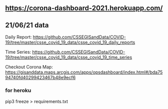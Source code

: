 ## https://corona-dashboard-2021.herokuapp.com/

## 21/06/21 data

Daily Report: https://github.com/CSSEGISandData/COVID-19/tree/master/csse_covid_19_data/csse_covid_19_daily_reports

Time Series: https://github.com/CSSEGISandData/COVID-19/tree/master/csse_covid_19_data/csse_covid_19_time_series

Checkout Corona Map: https://gisanddata.maps.arcgis.com/apps/opsdashboard/index.html#/bda7594740fd40299423467b48e9ecf6

### for heroku

pip3 freeze > requirements.txt
